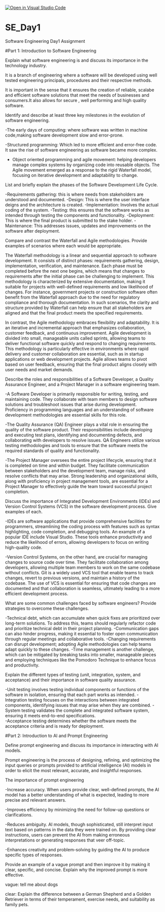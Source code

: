 [![Open in Visual Studio Code](https://classroom.github.com/assets/open-in-vscode-2e0aaae1b6195c2367325f4f02e2d04e9abb55f0b24a779b69b11b9e10269abc.svg)](https://classroom.github.com/online_ide?assignment_repo_id=15532588&assignment_repo_type=AssignmentRepo)
# SE_Day1
Software Engineering Day1 Assignment

#Part 1: Introduction to Software Engineering

Explain what software engineering is and discuss its importance in the technology industry.
 
   It is a branch of engineering where a software will be developed using well tested engineering principals, procedures and their respective methods.
   
   It is important in the sense that it ensures the creation of reliable, scalabe and efficient software solutions that meet the needs of businesses and consumers.It also allows for secure , well performing and high quality software.


Identify and describe at least three key milestones in the evolution of software engineering.

-The early days of computing: where software was written in machine code,making software development slow and error-prone.

-Structured programming: Which led to more efficient and error-free code. It saw the rise of software engineering as software became more complex.

- Object oriented programming and agile movement: helping developers manage complex systems by organizing code into reusable objects. The Agile movement emerged as a response to the rigid Waterfall model, focusing on iterative development and adaptability to change.



List and briefly explain the phases of the Software Development Life Cycle.

-Requirements gathering: this is where needs from stakeholders are understood and documented.
-Design: This is where the user interface deigns and the architecture is created.
-Implementation: Involves the actual coding of the system.
-Testing: this ensures that the software works as intended through testing the components and functionality.
-Deployment: This is where the final product is submitted to the stake holder.
-Maintenance: This addresses issues, updates and improvements on the software after deployment.

Compare and contrast the Waterfall and Agile methodologies. Provide examples of scenarios where each would be appropriate.

The Waterfall methodology is a linear and sequential approach to software development. It consists of distinct phases: requirements gathering, design, implementation, verification, and maintenance. Each phase must be completed before the next one begins, which means that changes to requirements after the initial phase can be challenging to implement. This methodology is characterized by extensive documentation, making it suitable for projects with well-defined requirements and low likelihood of changes. For instance, government projects or construction software often benefit from the Waterfall approach due to the need for regulatory compliance and thorough documentation. In such scenarios, the clarity and structure provided by Waterfall can help ensure that all stakeholders are aligned and that the final product meets the specified requirements.

In contrast, the Agile methodology embraces flexibility and adaptability. It is an iterative and incremental approach that emphasizes collaboration, customer feedback, and continuous improvement. Agile development is divided into small, manageable units called sprints, allowing teams to deliver functional software quickly and respond to changing requirements. This methodology is particularly effective in environments where rapid delivery and customer collaboration are essential, such as in startup applications or web development projects. Agile allows teams to pivot based on user feedback, ensuring that the final product aligns closely with user needs and market demands.


Describe the roles and responsibilities of a Software Developer, a Quality Assurance Engineer, and a Project Manager in a software engineering team.


-A Software Developer is primarily responsible for writing, testing, and maintaining code. They collaborate with team members to design software solutions and troubleshoot issues that arise during development. Proficiency in programming languages and an understanding of software development methodologies are essential skills for this role.

-The Quality Assurance (QA) Engineer plays a vital role in ensuring the quality of the software product. Their responsibilities include developing and executing test plans, identifying and documenting defects, and collaborating with developers to resolve issues. QA Engineers utilize various testing methodologies and tools to ensure that the software meets the required standards of quality and functionality.

-The Project Manager oversees the entire project lifecycle, ensuring that it is completed on time and within budget. They facilitate communication between stakeholders and the development team, manage risks, and resolve conflicts that may arise. Strong leadership and organizational skills, along with proficiency in project management tools, are essential for a Project Manager to effectively guide the team toward successful project completion.

Discuss the importance of Integrated Development Environments (IDEs) and Version Control Systems (VCS) in the software development process. Give examples of each.


-IDEs are software applications that provide comprehensive facilities for programmers, streamlining the coding process with features such as syntax highlighting, code completion, and debugging tools. An example of a popular IDE include Visual Studio. These tools enhance productivity and reduce the likelihood of errors, allowing developers to focus on writing high-quality code.

-Version Control Systems, on the other hand, are crucial for managing changes to source code over time. They facilitate collaboration among developers, allowing multiple team members to work on the same codebase without conflicts. Git is a  widely used VCS tool that enable teams to track changes, revert to previous versions, and maintain a history of the codebase. The use of VCS is essential for ensuring that code changes are documented and that collaboration is seamless, ultimately leading to a more efficient development process.

What are some common challenges faced by software engineers? Provide strategies to overcome these challenges.


-Technical debt, which can accumulate when quick fixes are prioritized over long-term solutions. To address this, teams should regularly refactor code and prioritize technical debt in their project planning. 
-Communication gaps can also hinder progress, making it essential to foster open communication through regular meetings and collaborative tools. -Changing requirements can disrupt development; adopting Agile methodologies can help teams adapt quickly to these changes. 
-Time management is another challenge, which can be mitigated by breaking tasks into smaller, manageable pieces and employing techniques like the Pomodoro Technique to enhance focus and productivity.

Explain the different types of testing (unit, integration, system, and acceptance) and their importance in software quality assurance.


-Unit testing involves testing individual components or functions of the software in isolation, ensuring that each part works as intended. 
-Integration testing focuses on the interactions between integrated components, identifying issues that may arise when they are combined. 
-System testing validates the complete and integrated software system, ensuring it meets end-to-end specifications.  
-Acceptance testing determines whether the software meets the acceptance criteria and is ready for deployment.


#Part 2: Introduction to AI and Prompt Engineering


Define prompt engineering and discuss its importance in interacting with AI models.

Prompt engineering is the process of designing, refining, and optimizing the input queries or prompts provided to artificial intelligence (AI) models in order to elicit the most relevant, accurate, and insightful responses.

The importance of prompt engineering 

-Increase accuracy. When users provide clear, well-defined prompts, the AI model has a better understanding of what is expected, leading to more precise and relevant answers. 

-Improves efficiency by minimizing the need for follow-up questions or clarifications. 

-Reduces ambiguity. AI models, though sophisticated, still interpret input text based on patterns in the data they were trained on. By providing clear instructions, users can prevent the AI from making erroneous interpretations or generating responses that veer off-topic. 

-Enhances creativity and problem-solving by guiding the AI to produce specific types of responses.

Provide an example of a vague prompt and then improve it by making it clear, specific, and concise. Explain why the improved prompt is more effective.


vague: tell me about dogs

clear: Explain the difference between a German Shepherd and a Golden Retriever in terms of their temperament, exercise needs, and suitability as family pets.
